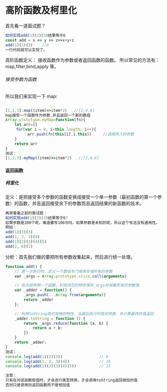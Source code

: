 # 高阶函数及柯里化

首先看一道面试题？

```JavaScript
如何实现add(1)(2)(3)结果等于6
const add = x => y => z=>x+y+z
add(1)(2)(3)    //6
一行代码就可以实现了。
```

高阶函数定义： 接收函数作为参数或者返回函数的函数。
所以常见的方法有：map,filter,bind,apply 等。

###### 接受参数为函数

所以我们来实现一下 map:

```JavaScript

[1,2,3].map((item)=>item*2)   //[2,4,6]
map接受一个函数作为参数,并且返回一个新的数组
Array.prototype.myMap=function(fn){
    let arr=[]
   　for(var i = 0; i<this.length; i++){
        　arr.push(fn(this[i],i,this))     //调用传入的参数
    }
    return arr
}
测试：
[1,2,3].myMap((item)=>item*2)   //[2,4,6]
```

#### 返回函数

##### 柯里化

定义：是把接受多个参数的函数变换成接受一个单一参数（最初函数的第一个参数）的函数，并且返回接受余下的参数而且返回结果的新函数的技术。

```JavaScript
再来看看之前的面试题：
如何实现add(1)(2)(3)结果等于6?
如果参数是100个呢，难道要写100次吗，如果参数是未知的呢，所以这个写法没有通用性。
例如：
add(1)(2)(3)
add(1, 2, 3)(4)
add(1)(2)(3)(4)(5)
add(2, 6)(1)
```

分析：首先我们做的要把所有参数收集起来，然后进行统一处理。

```JavaScript
function add() {
    // 第一次执行时，定义一个数组专门用来存储所有的参数
    var _args = Array.prototype.slice.call(arguments)

    // 在内部声明一个函数，利用闭包的特性保存_args并收集所有的参数值
    var _adder = function() {
        _args.push(...Array.from(arguments))
        return _adder
    };

    // 利用toString隐式转换的特性，当最后执行时隐式转换，并计算最终的值返回
    _adder.toString = function () {
        return _args.reduce(function (a, b) {
            return a + b;
        })
    }
    return _adder;
}
测试：
console.log(add(1)(2)(3))                // 6
console.log(add(1, 2, 3)(4))             // 10
console.log(add(1)(2)(3)(4)(5))          // 15

注意：
只有在对该函数取值时，才会进行类型转换，才会调用toString返回相加的值
否则只是调用则返回函数而不是相加值

```
